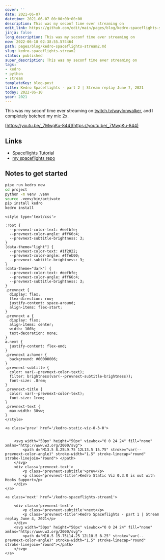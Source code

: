 ```yaml
---
cover: ''
date: 2021-06-07
datetime: 2021-06-07 00:00:00+00:00
description: This was my seconf time ever streaming on
edit_link: https://github.com/edit/main/pages/blog/kedro-spaceflights-stream2.md
jinja: false
long_description: This was my seconf time ever streaming on
now: 2022-06-10 02:38:55.574464
path: pages/blog/kedro-spaceflights-stream2.md
slug: kedro-spaceflights-stream2
status: published
super_description: This was my seconf time ever streaming on
tags:
- kedro
- python
- stream
templateKey: blog-post
title: Kedro Spaceflights - part 2 | Stream replay June 7, 2021
today: 2022-06-10
year: 2021
---
```


This was my seconf time ever streaming on
[twitch.tv/waylonwalker](https://twitch.tv/waylonwalker), and I completely botched my mic 2x.

[https://youtu.be/_7MwgKu-844](https://youtu.be/_7MwgKu-844)

## Links

* [Spaceflights Tutorial](https://kedro.readthedocs.io/en/stable/03_tutorial/01_spaceflights_tutorial.html)
* [my spaceflights repo](https://github.com/WaylonWalker/kedro-spaceflights)

## Notes to get started

``` bash
pipx run kedro new
cd project
python -m venv .venv
source .venv/bin/activate
pip install kedro
kedro install
```
<div class='prevnext'>

    <style type='text/css'>

    :root {
      --prevnext-color-text: #eefbfe;
      --prevnext-color-angle: #ff66c4;
      --prevnext-subtitle-brightness: 3;
    }
    [data-theme="light"] {
      --prevnext-color-text: #1f2022;
      --prevnext-color-angle: #ffeb00;
      --prevnext-subtitle-brightness: 3;
    }
    [data-theme="dark"] {
      --prevnext-color-text: #eefbfe;
      --prevnext-color-angle: #ff66c4;
      --prevnext-subtitle-brightness: 3;
    }
    .prevnext {
      display: flex;
      flex-direction: row;
      justify-content: space-around;
      align-items: flex-start;
    }
    .prevnext a {
      display: flex;
      align-items: center;
      width: 100%;
      text-decoration: none;
    }
    a.next {
      justify-content: flex-end;
    }
    .prevnext a:hover {
      background: #00000006;
    }
    .prevnext-subtitle {
      color: var(--prevnext-color-text);
      filter: brightness(var(--prevnext-subtitle-brightness));
      font-size: .8rem;
    }
    .prevnext-title {
      color: var(--prevnext-color-text);
      font-size: 1rem;
    }
    .prevnext-text {
      max-width: 30vw;
    }
    </style>
    
    <a class='prev' href='/kedro-static-viz-0-3-0'>
    

        <svg width="50px" height="50px" viewbox="0 0 24 24" fill="none" xmlns="http://www.w3.org/2000/svg">
            <path d="M13.5 8.25L9.75 12L13.5 15.75" stroke="var(--prevnext-color-angle)" stroke-width="1.5" stroke-linecap="round" stroke-linejoin="round"> </path>
        </svg>
        <div class='prevnext-text'>
            <p class='prevnext-subtitle'>prev</p>
            <p class='prevnext-title'>Kedro Static Viz 0.3.0 is out with Hooks Support</p>
        </div>
    </a>
    
    <a class='next' href='/kedro-spaceflights-stream1'>
    
        <div class='prevnext-text'>
            <p class='prevnext-subtitle'>next</p>
            <p class='prevnext-title'>Kedro Spaceflights - part 1 | Stream replay June 4, 2021</p>
        </div>
        <svg width="50px" height="50px" viewbox="0 0 24 24" fill="none" xmlns="http://www.w3.org/2000/svg">
            <path d="M10.5 15.75L14.25 12L10.5 8.25" stroke="var(--prevnext-color-angle)" stroke-width="1.5" stroke-linecap="round" stroke-linejoin="round"></path>
        </svg>
    </a>
  </div>
